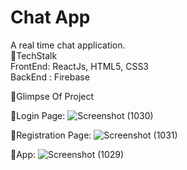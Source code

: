 # Chat App
A real time chat application. <br/>
📌TechStalk<br />
  FrontEnd: ReactJs, HTML5, CSS3 <br />
  BackEnd : Firebase <br />
  
📍Glimpse Of Project

🔸Login Page:
![Screenshot (1030)](https://user-images.githubusercontent.com/115502587/195802773-216f291e-db33-4cbf-b20d-fa737cbe6149.png)

                                     
🔸Registration Page:
![Screenshot (1031)](https://user-images.githubusercontent.com/115502587/195804349-2831f1c2-6aef-442e-8d49-331c2b994bd1.png)
                           
🔸App:
![Screenshot (1029)](https://user-images.githubusercontent.com/115502587/195804493-82711ffd-2e18-436e-a4c8-c3ac2885222d.png)

